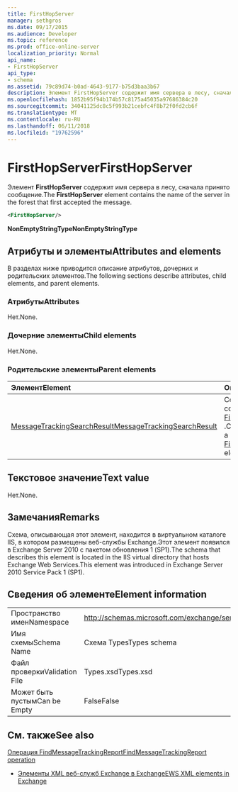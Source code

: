 ```yaml
---
title: FirstHopServer
manager: sethgros
ms.date: 09/17/2015
ms.audience: Developer
ms.topic: reference
ms.prod: office-online-server
localization_priority: Normal
api_name:
- FirstHopServer
api_type:
- schema
ms.assetid: 79c89d74-b0ad-4643-9177-b75d3baa3b67
description: Элемент FirstHopServer содержит имя сервера в лесу, сначала принято сообщение.
ms.openlocfilehash: 1852b95f94b174b57c8175a45035a97686384c20
ms.sourcegitcommit: 34041125dc8c5f993b21cebfc4f8b72f0fd2cb6f
ms.translationtype: MT
ms.contentlocale: ru-RU
ms.lasthandoff: 06/11/2018
ms.locfileid: "19762596"
---
```

# <a name="firsthopserver"></a><span data-ttu-id="94230-103">FirstHopServer</span><span class="sxs-lookup"><span data-stu-id="94230-103">FirstHopServer</span></span>

<span data-ttu-id="94230-104">Элемент **FirstHopServer** содержит имя сервера в лесу, сначала принято сообщение.</span><span class="sxs-lookup"><span data-stu-id="94230-104">The **FirstHopServer** element contains the name of the server in the forest that first accepted the message.</span></span> 
  
```xml
<FirstHopServer/>
```

 <span data-ttu-id="94230-105">**NonEmptyStringType**</span><span class="sxs-lookup"><span data-stu-id="94230-105">**NonEmptyStringType**</span></span>
## <a name="attributes-and-elements"></a><span data-ttu-id="94230-106">Атрибуты и элементы</span><span class="sxs-lookup"><span data-stu-id="94230-106">Attributes and elements</span></span>

<span data-ttu-id="94230-107">В разделах ниже приводится описание атрибутов, дочерних и родительских элементов.</span><span class="sxs-lookup"><span data-stu-id="94230-107">The following sections describe attributes, child elements, and parent elements.</span></span>
  
### <a name="attributes"></a><span data-ttu-id="94230-108">Атрибуты</span><span class="sxs-lookup"><span data-stu-id="94230-108">Attributes</span></span>

<span data-ttu-id="94230-109">Нет.</span><span class="sxs-lookup"><span data-stu-id="94230-109">None.</span></span>
  
### <a name="child-elements"></a><span data-ttu-id="94230-110">Дочерние элементы</span><span class="sxs-lookup"><span data-stu-id="94230-110">Child elements</span></span>

<span data-ttu-id="94230-111">Нет.</span><span class="sxs-lookup"><span data-stu-id="94230-111">None.</span></span>
  
### <a name="parent-elements"></a><span data-ttu-id="94230-112">Родительские элементы</span><span class="sxs-lookup"><span data-stu-id="94230-112">Parent elements</span></span>

|<span data-ttu-id="94230-113">**Элемент**</span><span class="sxs-lookup"><span data-stu-id="94230-113">**Element**</span></span>|<span data-ttu-id="94230-114">**Описание**</span><span class="sxs-lookup"><span data-stu-id="94230-114">**Description**</span></span>|
|:-----|:-----|
|[<span data-ttu-id="94230-115">MessageTrackingSearchResult</span><span class="sxs-lookup"><span data-stu-id="94230-115">MessageTrackingSearchResult</span></span>](messagetrackingsearchresult.md) <br/> |<span data-ttu-id="94230-116">Содержит результат одного сообщения для элемента [FindMessageTrackingReportResponse](findmessagetrackingreportresponse.md) .</span><span class="sxs-lookup"><span data-stu-id="94230-116">Contains a single message result for a [FindMessageTrackingReportResponse](findmessagetrackingreportresponse.md) element.</span></span>  <br/> |
   
## <a name="text-value"></a><span data-ttu-id="94230-117">Текстовое значение</span><span class="sxs-lookup"><span data-stu-id="94230-117">Text value</span></span>

<span data-ttu-id="94230-118">Нет.</span><span class="sxs-lookup"><span data-stu-id="94230-118">None.</span></span>
  
## <a name="remarks"></a><span data-ttu-id="94230-119">Замечания</span><span class="sxs-lookup"><span data-stu-id="94230-119">Remarks</span></span>

<span data-ttu-id="94230-120">Схема, описывающая этот элемент, находится в виртуальном каталоге IIS, в котором размещены веб-службы Exchange.Этот элемент появился в Exchange Server 2010 с пакетом обновления 1 (SP1).</span><span class="sxs-lookup"><span data-stu-id="94230-120">The schema that describes this element is located in the IIS virtual directory that hosts Exchange Web Services.This element was introduced in Exchange Server 2010 Service Pack 1 (SP1).</span></span>
  
## <a name="element-information"></a><span data-ttu-id="94230-121">Сведения об элементе</span><span class="sxs-lookup"><span data-stu-id="94230-121">Element information</span></span>

|||
|:-----|:-----|
|<span data-ttu-id="94230-122">Пространство имен</span><span class="sxs-lookup"><span data-stu-id="94230-122">Namespace</span></span>  <br/> |http://schemas.microsoft.com/exchange/services/2006/types  <br/> |
|<span data-ttu-id="94230-123">Имя схемы</span><span class="sxs-lookup"><span data-stu-id="94230-123">Schema Name</span></span>  <br/> |<span data-ttu-id="94230-124">Схема Types</span><span class="sxs-lookup"><span data-stu-id="94230-124">Types schema</span></span>  <br/> |
|<span data-ttu-id="94230-125">Файл проверки</span><span class="sxs-lookup"><span data-stu-id="94230-125">Validation File</span></span>  <br/> |<span data-ttu-id="94230-126">Types.xsd</span><span class="sxs-lookup"><span data-stu-id="94230-126">Types.xsd</span></span>  <br/> |
|<span data-ttu-id="94230-127">Может быть пустым</span><span class="sxs-lookup"><span data-stu-id="94230-127">Can be Empty</span></span>  <br/> |<span data-ttu-id="94230-128">False</span><span class="sxs-lookup"><span data-stu-id="94230-128">False</span></span>  <br/> |
   
## <a name="see-also"></a><span data-ttu-id="94230-129">См. также</span><span class="sxs-lookup"><span data-stu-id="94230-129">See also</span></span>



[<span data-ttu-id="94230-130">Операция FindMessageTrackingReport</span><span class="sxs-lookup"><span data-stu-id="94230-130">FindMessageTrackingReport operation</span></span>](findmessagetrackingreport-operation.md)


- [<span data-ttu-id="94230-131">Элементы XML веб-служб Exchange в Exchange</span><span class="sxs-lookup"><span data-stu-id="94230-131">EWS XML elements in Exchange</span></span>](ews-xml-elements-in-exchange.md)

